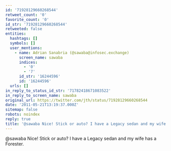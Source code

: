 ```yaml
---
id: '71928129660268544'
retweet_count: '0'
favorite_count: '0'
id_str: '71928129660268544'
retweeted: false
entities:
  hashtags: []
  symbols: []
  user_mentions:
    - name: Adrian Sanabria (@sawaba@infosec.exchange)
      screen_name: sawaba
      indices:
        - '0'
        - '7'
      id_str: '16244596'
      id: '16244596'
  urls: []
in_reply_to_status_id_str: '71782418671083522'
in_reply_to_screen_name: sawaba
original_url: https://twitter.com/jth/status/71928129660268544
date: '2011-05-21T13:19:37.000Z'
sitemap: false
robots: noindex
reply: true
title: '@sawaba Nice! Stick or auto? I have a Legacy sedan and my wife has a Forester.'
---
```


@sawaba Nice! Stick or auto? I have a Legacy sedan and my wife has a Forester.